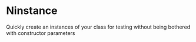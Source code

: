 # Ninstance
Quickly create an instances of your class for testing without being bothered with constructor parameters
